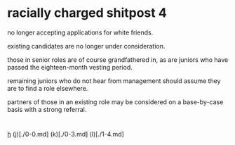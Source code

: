 # racially charged shitpost 4

no longer accepting applications for white friends.

existing candidates are no longer under consideration.

those in senior roles are of course grandfathered in, as are juniors who have passed the eighteen-month vesting period.

remaining juniors who do not hear from management should assume they are to find a role elsewhere.

partners of those in an existing role may be considered on a base-by-case basis with a strong referral.


#

[h](./-1-4.md) (j)[./0-0.md] (k)[./0-3.md] (l)[./1-4.md]
